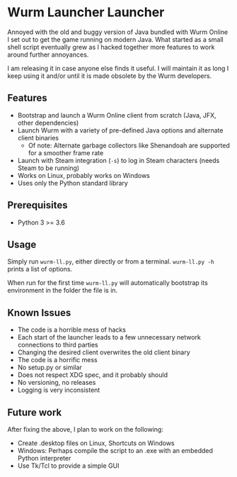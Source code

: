 Wurm Launcher Launcher
===

Annoyed with the old and buggy version of Java bundled with Wurm Online I set out to get the game running on modern Java. What started as a small shell script eventually grew as I hacked together more features to work around further annoyances.

I am releasing it in case anyone else finds it useful. I will maintain it as long I keep using it and/or until it is made obsolete by the Wurm developers.

Features
---
 - Bootstrap and launch a Wurm Online client from scratch (Java, JFX, other dependencies)
 - Launch Wurm with a variety of pre-defined Java options and alternate client binaries
     - Of note: Alternate garbage collectors like Shenandoah are supported for a smoother frame rate
 - Launch with Steam integration (`-s`) to log in Steam characters (needs Steam to be running)
 - Works on Linux, probably works on Windows
 - Uses only the Python standard library

Prerequisites
---
- Python 3 >= 3.6

Usage
---
Simply run `wurm-ll.py`, either directly or from a terminal. `wurm-ll.py -h` prints a list of options.

When run for the first time `wurm-ll.py` will automatically bootstrap its environment in the folder the file is in.

Known Issues
---

- The code is a horrible mess of hacks
- Each start of the launcher leads to a few unnecessary network connections to third parties
- Changing the desired client overwrites the old client binary
- The code is a horrific mess
- No setup.py or similar
- Does not respect XDG spec, and it probably should
- No versioning, no releases
- Logging is very inconsistent

Future work
---
After fixing the above, I plan to work on the following:

- Create .desktop files on Linux, Shortcuts on Windows
- Windows: Perhaps compile the script to an .exe with an embedded Python interpreter
- Use Tk/Tcl to provide a simple GUI
